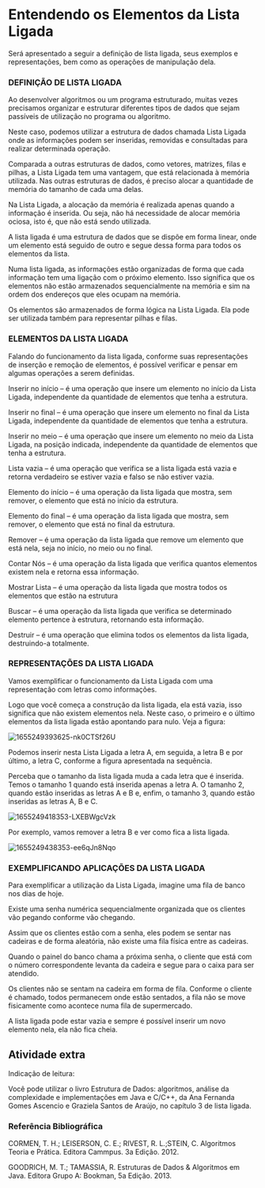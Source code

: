 # Entendendo os Elementos da Lista Ligada

Será apresentado a seguir a definição de lista ligada, seus exemplos e representações, bem como as operações de manipulação dela. 


### DEFINIÇÃO DE LISTA LIGADA

Ao desenvolver algoritmos ou um programa estruturado, muitas vezes precisamos organizar e estruturar diferentes tipos de dados que sejam passíveis de utilização no programa ou algoritmo. 

Neste caso, podemos utilizar a estrutura de dados chamada Lista Ligada onde as informações podem ser inseridas, removidas e consultadas para realizar determinada operação. 

Comparada a outras estruturas de dados, como vetores, matrizes, filas e pilhas, a Lista Ligada tem uma vantagem, que está relacionada à memória utilizada. Nas outras estruturas de dados, é preciso alocar a quantidade de memória do tamanho de cada uma delas. 

Na Lista Ligada, a alocação da memória é realizada apenas quando a informação é inserida. Ou seja, não há necessidade de alocar memória ociosa, isto é, que não está sendo utilizada. 

A lista ligada é uma estrutura de dados que se dispõe em forma linear, onde um elemento está seguido de outro e segue dessa forma para todos os elementos da lista. 

Numa lista ligada, as informações estão organizadas de forma que cada informação tem uma ligação com o próximo elemento. Isso significa que os elementos não estão armazenados sequencialmente na memória e sim na ordem dos endereços que eles ocupam na memória. 

Os elementos são armazenados de forma lógica na Lista Ligada. Ela pode ser utilizada também para representar pilhas e filas.



### ELEMENTOS DA LISTA LIGADA 

Falando do funcionamento da lista ligada, conforme suas representações de inserção e remoção de elementos, é possível verificar e pensar em algumas operações a serem definidas. 

Inserir no início – é uma operação que insere um elemento no início da Lista Ligada, independente da quantidade de elementos que tenha a estrutura. 

Inserir no final – é uma operação que insere um elemento no final da Lista Ligada, independente da quantidade de elementos que tenha a estrutura. 

Inserir no meio – é uma operação que insere um elemento no meio da Lista Ligada, na posição indicada, independente da quantidade de elementos que tenha a estrutura. 

Lista vazia – é uma operação que verifica se a lista ligada está vazia e retorna verdadeiro se estiver vazia e falso se não estiver vazia. 

Elemento do início – é uma operação da lista ligada que mostra, sem remover, o elemento que está no início da estrutura. 

Elemento do final – é uma operação da lista ligada que mostra, sem remover, o elemento que está no final da estrutura. 

Remover – é uma operação da lista ligada que remove um elemento que está nela, seja no início, no meio ou no final. 

Contar Nós – é uma operação da lista ligada que verifica quantos elementos existem nela e retorna essa informação. 

Mostrar Lista – é uma operação da lista ligada que mostra todos os elementos que estão na estrutura 

Buscar – é uma operação da lista ligada que verifica se determinado elemento pertence à estrutura, retornando esta informação. 

Destruir – é uma operação que elimina todos os elementos da lista ligada, destruindo-a  totalmente.



### REPRESENTAÇÕES DA LISTA LIGADA 

Vamos exemplificar o funcionamento da Lista Ligada com uma representação com letras como informações. 

Logo que você começa a construção da lista ligada, ela está vazia, isso significa que não existem elementos nela. Neste caso, o primeiro e o último elementos da lista ligada estão apontando para nulo. Veja a figura:

![1655249393625-nk0CTSf26U](https://github.com/user-attachments/assets/428c4ffc-5df5-48b9-ac35-47bd1a53b1f4)


Podemos inserir nesta Lista Ligada a letra A, em seguida, a letra B e por último, a letra C, conforme a figura apresentada na sequência. 

Perceba que o tamanho da lista ligada muda a cada letra que é inserida. Temos o tamanho 1 quando está inserida apenas a letra A. O tamanho 2, quando estão inseridas as letras A e B e, enfim, o tamanho 3, quando estão inseridas as letras A, B e C.

![1655249418353-LXEBWgcVzk](https://github.com/user-attachments/assets/e84c38c7-9042-43c3-8708-cce0b7168258)


Por exemplo, vamos remover a letra B e ver como fica a lista ligada.

![1655249438353-ee6qJn8Nqo](https://github.com/user-attachments/assets/f25399f1-2cfe-47ea-a176-f507605ab543)


### EXEMPLIFICANDO APLICAÇÕES DA LISTA LIGADA 

Para exemplificar a utilização da Lista Ligada, imagine uma fila de banco nos dias de hoje. 

Existe uma senha numérica sequencialmente organizada que os clientes vão pegando conforme vão chegando. 

Assim que os clientes estão com a senha, eles podem se sentar nas cadeiras e de forma aleatória, não existe uma fila física entre as cadeiras. 

Quando o painel do banco chama a próxima senha, o cliente que está com o número correspondente levanta da cadeira e segue para o caixa para ser atendido. 

Os clientes não se sentam na cadeira em forma de fila. Conforme o cliente é chamado, todos permanecem onde estão sentados, a fila não se move fisicamente como acontece numa fila de supermercado. 

A lista ligada pode estar vazia e sempre é possível inserir um novo elemento nela, ela não fica cheia. 

 

## Atividade extra 

Indicação de leitura: 

Você pode utilizar o livro Estrutura de Dados: algoritmos, análise da complexidade e implementações em Java e C/C++, da Ana Fernanda Gomes Ascencio e Graziela Santos de Araújo, no capítulo 3 de lista ligada.

  

### Referência Bibliográfica
 

CORMEN, T. H.; LEISERSON, C. E.; RIVEST, R. L.;STEIN, C. Algoritmos Teoria e Prática. Editora Cammpus. 3a Edição. 2012.

GOODRICH, M. T.; TAMASSIA, R. Estruturas de Dados & Algoritmos em Java. Editora Grupo A: Bookman, 5a Edição. 2013.
















